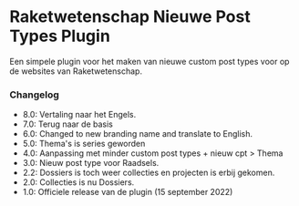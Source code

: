 # Raketwetenschap Nieuwe Post Types Plugin

Een simpele plugin voor het maken van nieuwe custom post types voor op de websites van Raketwetenschap.

### Changelog
- 8.0: Vertaling naar het Engels.
- 7.0: Terug naar de basis
- 6.0: Changed to new branding name and translate to English.
- 5.0: Thema's is series geworden
- 4.0: Aanpassing met minder custom post types + nieuw cpt > Thema
- 3.0: Nieuw post type voor Raadsels.
- 2.2: Dossiers is toch weer collecties en projecten is erbij gekomen.
- 2.0: Collecties is nu Dossiers.
- 1.0: Officiele release van de plugin (15 september 2022)

